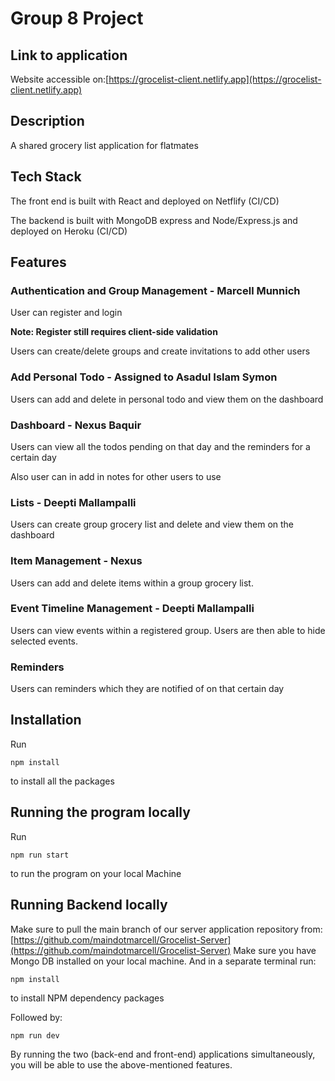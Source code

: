 # Group 8 Project
## Link to application
Website accessible on:[https://grocelist-client.netlify.app](https://grocelist-client.netlify.app) 

## Description
A shared grocery list application for flatmates 

## Tech Stack
The front end is built with React and deployed on Netflify (CI/CD)

The backend is built with MongoDB express and Node/Express.js and deployed on Heroku (CI/CD)


## Features 

### Authentication and Group Management -  Marcell Munnich 
User can register and login

**Note: Register still requires client-side validation**

Users can create/delete groups and create invitations to add other users

### Add Personal Todo - Assigned to Asadul Islam Symon
Users can add and delete  in personal todo and view them on the dashboard

### Dashboard - Nexus Baquir 
Users can view all the todos pending on that day and the reminders for a certain day

Also user can in add in notes for other users to use


### Lists - Deepti Mallampalli 
Users can create group grocery list and delete and view them on the dashboard

### Item Management - Nexus
Users can add and delete items within a group grocery list.

### Event Timeline Management - Deepti Mallampalli
Users can view events within a registered group. Users are then able to hide selected events.
### Reminders 
Users can reminders which they are notified of on that certain day

## Installation
Run
``` 
npm install
```
to install all the packages

## Running the program locally

Run 
```
npm run start

```
to run the program on your local Machine

## Running Backend locally

Make sure to pull the main branch of our server application repository from: [https://github.com/maindotmarcell/Grocelist-Server](https://github.com/maindotmarcell/Grocelist-Server) 
Make sure you have Mongo DB installed on your local machine.
And in a separate terminal run:
```
npm install
```
to install NPM dependency packages

Followed by: 
```
npm run dev
```

By running the two (back-end and front-end) applications simultaneously, you will be able to use the above-mentioned features.
